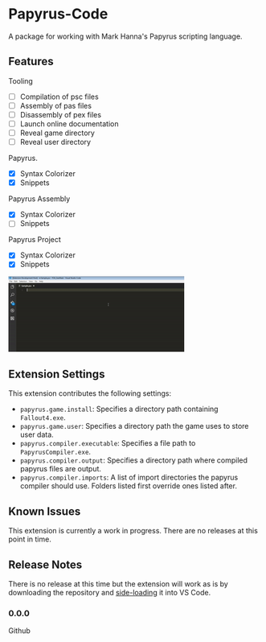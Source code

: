 # Papyrus-Code
A package for working with Mark Hanna's Papyrus scripting language.

## Features

Tooling
- [ ] Compilation of psc files
- [ ] Assembly of pas files
- [ ] Disassembly of pex files
- [ ] Launch online documentation
- [ ] Reveal game directory
- [ ] Reveal user directory

Papyrus.
- [x] Syntax Colorizer
- [x] Snippets

Papyrus Assembly
- [x] Syntax Colorizer
- [ ] Snippets

Papyrus Project
- [x] Syntax Colorizer
- [x] Snippets

![](images/feature-1.gif)

## Extension Settings
This extension contributes the following settings:
* `papyrus.game.install`: Specifies a directory path containing `Fallout4.exe`.
* `papyrus.game.user`: Specifies a directory path the game uses to store user data.
* `papyrus.compiler.executable`: Specifies a file path to `PapyrusCompiler.exe`.
* `papyrus.compiler.output`: Specifies a directory path where compiled papyrus files are output.
* `papyrus.compiler.imports`: A list of import directories the papyrus compiler should use. Folders listed first override ones listed after.

## Known Issues
This extension is currently a work in progress. There are no releases at this point in time.

## Release Notes
There is no release at this time but the extension will work as is by downloading the repository and [side-loading](https://code.visualstudio.com/docs/extensions/install-extension#_side-loading) it into VS Code.

### 0.0.0
Github
